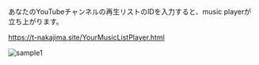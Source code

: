 あなたのYouTubeチャンネルの再生リストのIDを入力すると、music playerが立ち上がります。

https://t-nakajima.site/YourMusicListPlayer.html

![sample1](https://t-nakajima.site/assets/img/markdown/markdown_01.jpg "サンプル1")




